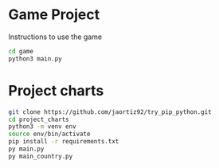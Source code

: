 # Game Project

Instructions to use the game

```sh
cd game
python3 main.py
```

# Project charts

```sh
git clone https://github.com/jaortiz92/try_pip_python.git
cd project_charts
python3 -m venv env
source env/bin/activate
pip install -r requirements.txt
py main.py
py main_country.py
```